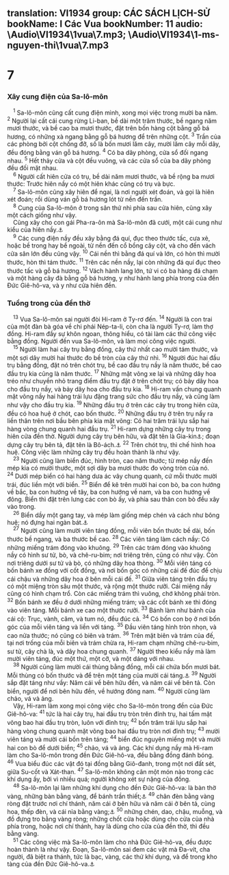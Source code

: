 translation: VI1934
group: CÁC SÁCH LỊCH-SỬ
bookName: I Các Vua 
bookNumber: 11
audio: \Audio\VI1934\1vua\7.mp3; \Audio\VI1934\1-ms-nguyen-thi\1vua\7.mp3
-------

<div class="title"><h1>7</h1><h3>Xây cung điện của Sa-lô-môn</h3></div>
<span class="verse 1vua_7_1"> <sup>1</sup> Sa-lô-môn cũng cất cung điện mình, xong mọi việc trong mười ba năm. </span>
<span class="verse 1vua_7_2"><sup>2</sup> Người lại cất cái cung rừng Li-ban, bề dài một trăm thước, bề ngang năm mươi thước, và bề cao ba mươi thước, đặt trên bốn hàng cột bằng gỗ bá hương, có những xà ngang bằng gỗ bá hương để trên những cột. </span>
<span class="verse 1vua_7_3"><sup>3</sup> Trần của các phòng bởi cột chống đỡ, số là bốn mươi lăm cây, mười lăm cây mỗi dãy, đều đóng bằng ván gỗ bá hương. </span>
<span class="verse 1vua_7_4"><sup>4</sup> Có ba dãy phòng, cửa sổ đối ngang nhau. </span>
<span class="verse 1vua_7_5"><sup>5</sup> Hết thảy cửa và cột đều vuông, và các cửa sổ của ba dãy phòng đều đối mặt nhau. <br/></span>
<span class="verse 1vua_7_6"> <sup>6</sup> Người cất hiên cửa có trụ, bề dài năm mươi thước, và bề rộng ba mươi thước: Trước hiên nầy có một hiên khác cũng có trụ và bực. <br/></span>
<span class="verse 1vua_7_7"> <sup>7</sup> Sa-lô-môn cũng xây hiên để ngai, là nơi người xét đoán, và gọi là hiên xét đoán; rồi dùng ván gỗ bá hương lót từ nền đến trần. <br/></span>
<span class="verse 1vua_7_8"> <sup>8</sup> Cung của Sa-lô-môn ở trong sân thứ nhì phía sau cửa hiên, cũng xây một cách giống như vậy. <br/> Cũng xây cho con gái Pha-ra-ôn mà Sa-lô-môn đã cưới, một cái cung như kiểu của hiên nầy.<a data-toggle="tooltip" data-placement="bottom" title="1Vua 3:1">⚓</a><br/></span>
<span class="verse 1vua_7_9"> <sup>9</sup> Các cung điện nầy đều xây bằng đá quí, đục theo thước tấc, cưa xẻ, hoặc bề trong hay bề ngoài, từ nền đến cổ bồng cây cột, và cho đến vách cửa sân lớn đều cũng vậy. </span>
<span class="verse 1vua_7_10"><sup>10</sup> Cái nền thì bằng đá quí và lớn, có hòn thì mười thước, hòn thì tám thước. </span>
<span class="verse 1vua_7_11"><sup>11</sup> Trên các nền nầy, lại còn những đá quí đục theo thước tấc và gỗ bá hương. </span>
<span class="verse 1vua_7_12"><sup>12</sup> Vách hành lang lớn, tứ vi có ba hàng đá chạm và một hàng cây đà bằng gỗ bá hương, y như hành lang phía trong của đền Đức Giê-hô-va, và y như cửa hiên đền. <br/></span>
<div class="title"><h3>Tuồng trong của đền thờ</h3></div>
<span class="verse 1vua_7_13"> <sup>13</sup> Vua Sa-lô-môn sai người đòi Hi-ram ở Ty-rơ đến. </span>
<span class="verse 1vua_7_14"><sup>14</sup> Người là con trai của một đàn bà góa về chi phái Nép-ta-li, còn cha là người Ty-rơ, làm thợ đồng. Hi-ram đầy sự khôn ngoan, thông hiểu, có tài làm các thứ công việc bằng đồng. Người đến vua Sa-lô-môn, và làm mọi công việc người. <br/></span>
<span class="verse 1vua_7_15"> <sup>15</sup> Người làm hai cây trụ bằng đồng, cây thứ nhất cao mười tám thước, và một sợi dây mười hai thước đo bề tròn của cây thứ nhì. </span>
<span class="verse 1vua_7_16"><sup>16</sup> Người đúc hai đầu trụ bằng đồng, đặt nó trên chót trụ, bề cao đầu trụ nầy là năm thước, bề cao đầu trụ kia cũng là năm thước. </span>
<span class="verse 1vua_7_17"><sup>17</sup> Những mặt võng xe lại và những dây hoa tréo như chuyền nhỏ trang điểm đầu trụ đặt ở trên chót trụ; có bảy dây hoa cho đầu trụ nầy, và bảy dây hoa cho đầu trụ kia. </span>
<span class="verse 1vua_7_18"><sup>18</sup> Hi-ram vấn chung quanh mặt võng nầy hai hàng trái lựu đặng trang sức cho đầu trụ nầy, và cũng làm như vậy cho đầu trụ kia. </span>
<span class="verse 1vua_7_19"><sup>19</sup> Những đầu trụ ở trên các cây trụ trong hiên cửa, đều có hoa huệ ở chót, cao bốn thước. </span>
<span class="verse 1vua_7_20"><sup>20</sup> Những đầu trụ ở trên trụ nẩy ra liền thân trên nơi bầu bên phía kia mặt võng: Có hai trăm trái lựu sắp hai hàng vòng chung quanh hai đầu trụ. </span>
<span class="verse 1vua_7_21"><sup>21</sup> Hi-ram dựng những cây trụ trong hiên cửa đền thờ. Người dựng cây trụ bên hữu, và đặt tên là Gia-kin<a data-toggle="tooltip" data-placement="bottom" title="Nghĩa là người sẽ làm cho vững bền">⚓</a>; đoạn dựng cây trụ bên tả, đặt tên là Bô-ách.<a data-toggle="tooltip" data-placement="bottom" title="Nghĩa là trong người có sức lực">⚓</a></span>
<span class="verse 1vua_7_22"><sup>22</sup> Trên chót trụ, thì chế hình hoa huệ. Công việc làm những cây trụ đều hoàn thành là như vậy. <br/></span>
<span class="verse 1vua_7_23"> <sup>23</sup> Người cũng làm biển đúc, hình tròn, cao năm thước; từ mép nầy đến mép kia có mười thước, một sợi dây ba mươi thước đo vòng tròn của nó. </span>
<span class="verse 1vua_7_24"><sup>24</sup> Dưới mép biển có hai hàng dưa ác vây chung quanh, cứ mỗi thước mười trái, đúc liền một với biển. </span>
<span class="verse 1vua_7_25"><sup>25</sup> Biển để kê trên mười hai con bò, ba con hướng về bắc, ba con hướng về tây, ba con hướng về nam, và ba con hướng về đông. Biển thì đặt trên lưng các con bò ấy, và phía sau thân con bò đều xây vào trong. <br/></span>
<span class="verse 1vua_7_26"> <sup>26</sup> Biển dầy một gang tay, và mép làm giống mép chén và cách như bông huệ; nó đựng hai ngàn bát.<a data-toggle="tooltip" data-placement="bottom" title="Một bát khoảng 20 lít">⚓</a><br/></span>
<span class="verse 1vua_7_27"> <sup>27</sup> Người cũng làm mười viên táng đồng, mỗi viên bốn thước bề dài, bốn thước bề ngang, và ba thước bề cao. </span>
<span class="verse 1vua_7_28"><sup>28</sup> Các viên táng làm cách nầy: Có những miếng trám đóng vào khuông. </span>
<span class="verse 1vua_7_29"><sup>29</sup> Trên các trám đóng vào khuông nầy có hình sư tử, bò, và chê-ru-bim; nơi triêng trên, cũng có như vậy. Còn nơi triêng dưới sư tử và bò, có những dây hoa thòng. </span>
<span class="verse 1vua_7_30"><sup>30</sup> Mỗi viên táng có bốn bánh xe đồng với cốt đồng, và nơi bốn góc có những cái đế đúc để chịu cái chậu và những dây hoa ở bên mỗi cái đế. </span>
<span class="verse 1vua_7_31"><sup>31</sup> Giữa viên táng trên đầu trụ có một miệng tròn sâu một thước, và rộng một thước rưỡi. Cái miệng nầy cũng có hình chạm trổ. Còn các miếng trám thì vuông, chớ không phải tròn. </span>
<span class="verse 1vua_7_32"><sup>32</sup> Bốn bánh xe đều ở dưới những miếng trám; và các cốt bánh xe thì đóng vào viên táng. Mỗi bánh xe cao một thước rưỡi. </span>
<span class="verse 1vua_7_33"><sup>33</sup> Bánh làm như bánh của cái cộ: Trục, vành, căm, và tum nó, đều đúc cả. </span>
<span class="verse 1vua_7_34"><sup>34</sup> Có bốn con bọ ở nơi bốn góc của mỗi viên táng và liền với táng. </span>
<span class="verse 1vua_7_35"><sup>35</sup> Đầu viên táng hình tròn nhọn, và cao nửa thước; nó cũng có biên và trám. </span>
<span class="verse 1vua_7_36"><sup>36</sup> Trên mặt biên và trám của đế, tại nơi trống của mỗi biên và trám chừa ra, Hi-ram chạm những chê-ru-bim, sư tử, cây chà là, và dây hoa chung quanh. </span>
<span class="verse 1vua_7_37"><sup>37</sup> Người theo kiểu nầy mà làm mười viên táng, đúc một thứ, một cỡ, và một dáng với nhau. <br/></span>
<span class="verse 1vua_7_38"> <sup>38</sup> Người cũng làm mười cái thùng bằng đồng, mỗi cái chứa bốn mươi bát. Mỗi thùng có bốn thước và để trên một táng của mười cái táng.<a data-toggle="tooltip" data-placement="bottom" title="Xu 30:17-21">⚓</a></span>
<span class="verse 1vua_7_39"><sup>39</sup> Người sắp đặt táng như vầy: Năm cái về bên hữu đền, và năm cái về bên tả. Còn biển, người để nơi bên hữu đền, về hướng đông nam. </span>
<span class="verse 1vua_7_40"><sup>40</sup> Người cũng làm chảo, vá và ảng. <br/> Vậy, Hi-ram làm xong mọi công việc cho Sa-lô-môn trong đền của Đức Giê-hô-va: </span>
<span class="verse 1vua_7_41"><sup>41</sup> tức là hai cây trụ, hai đầu trụ tròn trên đỉnh trụ, hai tấm mặt võng bao hai đầu trụ tròn, luôn với đỉnh trụ; </span>
<span class="verse 1vua_7_42"><sup>42</sup> bốn trăm trái lựu sắp hai hàng vòng chung quanh mặt võng bao hai đầu trụ tròn nơi đỉnh trụ; </span>
<span class="verse 1vua_7_43"><sup>43</sup> mười viên táng và mười cái bồn trên táng; </span>
<span class="verse 1vua_7_44"><sup>44</sup> biển đúc nguyên miếng một và mười hai con bò để dưới biển; </span>
<span class="verse 1vua_7_45"><sup>45</sup> chảo, vá và ảng. Các khí dụng nầy mà Hi-ram làm cho Sa-lô-môn trong đền Đức Giê-hô-va, đều bằng đồng đánh bóng. </span>
<span class="verse 1vua_7_46"><sup>46</sup> Vua biểu đúc các vật đó tại đồng bằng Giô-đanh, trong một nơi đất sét, giữa Su-cốt và Xát-than. </span>
<span class="verse 1vua_7_47"><sup>47</sup> Sa-lô-môn không cân một món nào trong các khí dụng ấy, bởi vì nhiều quá; người không xét sự nặng của đồng. <br/></span>
<span class="verse 1vua_7_48"> <sup>48</sup> Sa-lô-môn lại làm những khí dụng cho đền Đức Giê-hô-va: là bàn thờ vàng, những bàn bằng vàng, để bánh trần thiết;<a data-toggle="tooltip" data-placement="bottom" title="Xu 25:23-30; 30:1-3">⚓</a></span>
<span class="verse 1vua_7_49"><sup>49</sup> chân đèn bằng vàng ròng đặt trước nơi chí thánh, năm cái ở bên hữu và năm cái ở bên tả, cùng hoa, thếp đèn, và cái nỉa bằng vàng;<a data-toggle="tooltip" data-placement="bottom" title="Xu 25:31-40">⚓</a></span>
<span class="verse 1vua_7_50"><sup>50</sup> những chén, dao, chậu, muỗng, và đồ đựng tro bằng vàng ròng; những chốt cửa hoặc dùng cho cửa của nhà phía trong, hoặc nơi chí thánh, hay là dùng cho cửa của đền thờ, thì đều bằng vàng. <br/></span>
<span class="verse 1vua_7_51"> <sup>51</sup> Các công việc mà Sa-lô-môn làm cho nhà Đức Giê-hô-va, đều được hoàn thành là như vậy. Đoạn, Sa-lô-môn sai đem các vật mà Đa-vít, cha người, đã biệt ra thánh, tức là bạc, vàng, các thứ khí dụng, và để trong kho tàng của đền Đức Giê-hô-va.<a data-toggle="tooltip" data-placement="bottom" title="2Sa 8:11; 1Su 18:11">⚓</a><br/></span>

